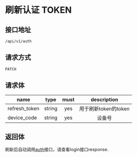 # 刷新认证 TOKEN

## 接口地址
```text
/api/v1/auth
```

## 请求方式
```text
PATCH
```

## 请求体
| name     | type     | must     | description |
|----------|:--------:|:--------:|:--------:|
| refresh_token | string | yes   | 用于刷新token的token |
| device_code | string | yes     | 设备号 |

## 返回体
刷新后自动调用[auth](用户登录.md)接口，请查看login接口response.